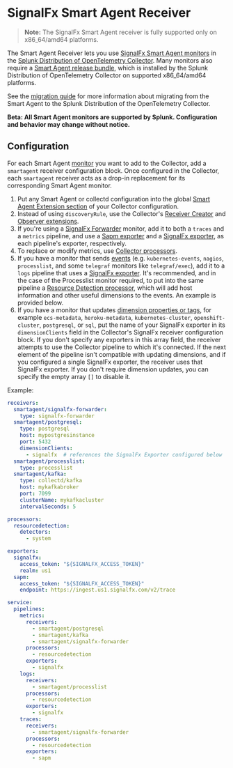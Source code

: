 # SignalFx Smart Agent Receiver

> **Note:** The SignalFx Smart Agent receiver is fully supported only on x86_64/amd64 platforms.

The Smart Agent Receiver lets you use [SignalFx Smart Agent monitors](https://github.com/signalfx/signalfx-agent#monitors)
in the [Splunk Distribution of OpenTelemetry Collector](https://github.com/signalfx/splunk-otel-collector). Many
monitors also require a [Smart Agent release bundle](https://github.com/signalfx/signalfx-agent/releases/latest),
which is installed by the Splunk Distribution of OpenTelemetry Collector on supported x86_64/amd64 platforms.

See the
[migration guide](../../../docs/signalfx-smart-agent-migration.md)
for more information about migrating from the Smart Agent to the Splunk Distribution of the OpenTelemetry Collector.

**Beta: All Smart Agent monitors are supported by Splunk. Configuration and behavior may change without notice.**

## Configuration

For each Smart Agent 
[monitor](https://github.com/signalfx/signalfx-agent/blob/main/docs/monitor-config.md)
you want to add to the Collector, add a `smartagent` receiver configuration block. Once configured in the Collector, each
`smartagent` receiver acts as a drop-in replacement for its corresponding Smart Agent monitor.

1. Put any Smart Agent or collectd configuration into the global
[Smart Agent Extension section](../../extension/smartagentextension/README.md)
of your Collector configuration.
1. Instead of using `discoveryRule`, use the Collector's
[Receiver Creator](https://github.com/open-telemetry/opentelemetry-collector-contrib/blob/main/receiver/receivercreator/README.md)
and [Observer extensions](https://github.com/open-telemetry/opentelemetry-collector-contrib/tree/main/extension/observer/README.md).
1. If you're using a [SignalFx Forwarder](https://github.com/signalfx/signalfx-agent/blob/main/docs/monitors/signalfx-forwarder.md)
monitor, add it to both a `traces` and a `metrics` pipeline, and use a
[Sapm exporter](https://github.com/open-telemetry/opentelemetry-collector-contrib/blob/main/exporter/sapmexporter/README.md)
and a 
[SignalFx exporter](https://github.com/open-telemetry/opentelemetry-collector-contrib/blob/main/exporter/signalfxexporter/README.md),
as each pipeline's exporter, respectively.
1. To replace or modify metrics, use
[Collector processors](https://github.com/open-telemetry/opentelemetry-collector/blob/main/processor/README.md).
1. If you have a monitor that sends [events](https://dev.splunk.com/observability/docs/datamodel/custom_events) (e.g. `kubernetes-events`,
`nagios`, `processlist`, and some `telegraf` monitors like `telegraf/exec`), add it to a `logs` pipeline that uses a
[SignalFx exporter](https://github.com/open-telemetry/opentelemetry-collector-contrib/blob/main/exporter/signalfxexporter/README.md).
It's recommended, and in the case of the Processlist monitor required, to put into the same pipeline a
[Resource Detection processor](https://github.com/open-telemetry/opentelemetry-collector-contrib/blob/main/processor/resourcedetectionprocessor/README.md),
which will add host information and other useful dimensions to the events. An example is provided below.
1. If you have a monitor that updates [dimension properties or tags](https://dev.splunk.com/observability/docs/datamodel/metrics_metadata), for example `ecs-metadata`, `heroku-metadata`, `kubernetes-cluster`, `openshift-cluster`, `postgresql`, or `sql`, put the name of
your SignalFx exporter in its `dimensionClients` field in the Collector's SignalFx receiver configuration block.
If you don't specify any exporters in this array field, the receiver attempts to use the Collector pipeline to which it's connected. If
the next element of the pipeline isn't compatible with updating dimensions, and if you configured a single SignalFx exporter,
the receiver uses that SignalFx exporter. If you don't require dimension updates, you can specify the empty array `[]` to disable it.

Example:

```yaml
receivers:
  smartagent/signalfx-forwarder:
    type: signalfx-forwarder
  smartagent/postgresql:
    type: postgresql
    host: mypostgresinstance
    port: 5432
    dimensionClients:
      - signalfx  # references the SignalFx Exporter configured below
  smartagent/processlist:
    type: processlist
  smartagent/kafka:
    type: collectd/kafka
    host: mykafkabroker
    port: 7099
    clusterName: mykafkacluster
    intervalSeconds: 5

processors:
  resourcedetection:
    detectors:
      - system

exporters:
  signalfx:
    access_token: "${SIGNALFX_ACCESS_TOKEN}"
    realm: us1
  sapm:
    access_token: "${SIGNALFX_ACCESS_TOKEN}"
    endpoint: https://ingest.us1.signalfx.com/v2/trace

service:
  pipelines:
    metrics:
      receivers:
        - smartagent/postgresql
        - smartagent/kafka
        - smartagent/signalfx-forwarder
      processors:
        - resourcedetection
      exporters:
        - signalfx
    logs:
      receivers:
        - smartagent/processlist
      processors:
        - resourcedetection
      exporters:
        - signalfx
    traces:
      receivers:
        - smartagent/signalfx-forwarder
      processors:
        - resourcedetection
      exporters:
        - sapm
```
